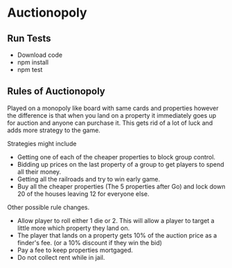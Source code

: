 # Auctionopoly

## Run Tests
- Download code
- npm install
- npm test

## Rules of Auctionopoly
Played on a monopoly like board with same cards and properties however the difference is that when you land on a property it immediately goes up for auction and anyone can purchase it.  This gets rid of a lot of luck and adds more strategy to the game.

Strategies might include
- Getting one of each of the cheaper properties to block group control.
- Bidding up prices on the last property of a group to get players to spend all their money.
- Getting all the railroads and try to win early game.
- Buy all the cheaper properties (The 5 properties after Go) and lock down 20 of the houses leaving 12 for everyone else.

Other possible rule changes.
- Allow player to roll either 1 die or 2.  This will allow a player to target a little more which property they land on.
- The player that lands on a property gets 10% of the auction price as a finder's fee. (or a 10% discount if they win the bid)
- Pay a fee to keep properties mortgaged.
- Do not collect rent while in jail.
